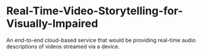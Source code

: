 # Real-Time-Video-Storytelling-for-Visually-Impaired
An end-to-end cloud-based service that would be providing real-time audio descriptions of videos streamed via a device.
